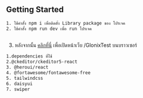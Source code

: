 
## Getting Started
```bash
1. ใช้คำสั้ง npm i เพื่อติดตั้ง Library package ของ โปรเจค
2. ใช้คำสั้ง npm run dev เพื่อ run โปรเจค
                                     
```
3. หลังจากนั้น [คลิกที่นี่](http://localhost:3000/GlonixTest) เพื่อเปิดหน้าเว็บ /GlonixTest บนบราวเซอร์   
```bash
1.dependencies ที่ใช้
2.@ckeditor/ckeditor5-react
3. @heroui/react
4. @fortawesome/fontawesome-free
5. tailwindcss
6. daisyui
7. swiper
```

